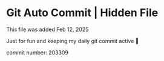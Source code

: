 # Git Auto Commit | Hidden File

This file was added Feb 12, 2025

Just for fun and keeping my daily git commit active 🤪

commit number: 203309
